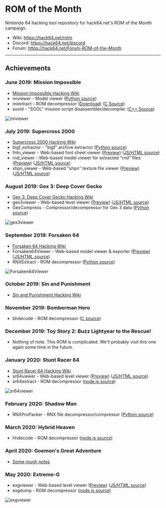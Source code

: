 # ROM of the Month

Nintendo 64 hacking tool repository for hack64.net's ROM of the Month campaign.

 * Wiki: https://hack64.net/rotm
 * Discord: https://hack64.net/discord
 * Forum: https://hack64.net/Forum-ROM-of-the-Month

---
## Achievements

### June 2019: Mission Impossible

- [Mission Impossible Hacking Wiki](https://hack64.net/wiki/doku.php?id=mission_impossible)
- miviewer - Model viewer ([Python source](https://github.com/hack64-net/rotm/tree/master/mission_impossible/miviewer))
- miextract - ROM decompressor ([Download](https://github.com/hack64-net/rotm/releases/tag/miextract)) ([C Source](https://github.com/hack64-net/rotm/tree/master/mission_impossible/miextract/src))
- soold - "SOOL" mission script disassembler/decompiler ([C++ Source](https://github.com/hack64-net/rotm/tree/master/mission_impossible/soold))

![miviewer](https://camo.githubusercontent.com/e394d65e7a233eba6b3d305edb7fbf39f678e2d9/68747470733a2f2f692e696d6775722e636f6d2f59484e474772362e706e67)

### July 2019: Supercross 2000

- [Supercross 2000 Hacking Wiki](https://hack64.net/wiki/doku.php?id=supercross_2000)
- bigf_extractor - "bigf" archive extractor ([Python source](https://github.com/hack64-net/rotm/tree/master/supercross_2000/bigf_extractor))
- fntn_viewer - Web-based font sheet viewer ([Preview](https://htmlpreview.github.io/?https://github.com/hack64-net/rotm/blob/master/supercross_2000/fntn_viewer/FNTN_Viewer.html)) ([JS/HTML source](https://github.com/hack64-net/rotm/tree/master/supercross_2000/fntn_viewer))
- rnd_viewer - Web-based model viewer for extracted "rnd" files ([Preview](https://htmlpreview.github.io/?https://github.com/hack64-net/rotm/blob/master/supercross_2000/rnd_viewer/RND_Viewer.html)) ([JS/HTML source](https://github.com/hack64-net/rotm/tree/master/supercross_2000/rnd_viewer))
- shpn_viewer - Web-based "shpn" texture file viewer ([Preview](https://htmlpreview.github.io/?https://github.com/hack64-net/rotm/blob/master/supercross_2000/shpn_viewer/SHPN_Viewer.html)) ([JS/HTML source](https://github.com/hack64-net/rotm/tree/master/supercross_2000/shpn_viewer))

### August 2019: Gex 3: Deep Cover Gecko

 - [Gex 3: Deep Cover Gecko Hacking Wiki](https://hack64.net/wiki/doku.php?id=gex_3_deep_cover_gecko)
 - gex3viewer - Web-based level viewer ([Preview](https://htmlpreview.github.io/?https://github.com/hack64-net/rotm/blob/master/gex_3/gex3viewer/Gex3_Viewer.html)) ([JS/HTML source](https://github.com/hack64-net/rotm/tree/master/gex_3/gex3viewer))
 - GexCompress - Compressor/decompressor for Gex 3 data ([Python source](https://github.com/hack64-net/rotm/tree/master/gex_3/GexCompress))

![gex3viewer](https://camo.githubusercontent.com/50248efd126680af5243b21f48f9da720486b134/68747470733a2f2f692e696d6775722e636f6d2f507276537043622e706e67)

### September 2019: Forsaken 64

- [Forsaken 64 Hacking Wiki](https://hack64.net/wiki/doku.php?id=forsaken_64)
- Forsaken64Viewer - Web-based model viewer & exporter ([Preview](https://htmlpreview.github.io/?https://github.com/hack64-net/rotm/blob/master/forsaken_64/Forsaken64Viewer/Forsaken64_Viewer.html)) ([JS/HTML source](https://github.com/hack64-net/rotm/tree/master/forsaken_64/Forsaken64Viewer))
- RNXExtract - ROM decompressor ([Python source](https://github.com/hack64-net/rotm/tree/master/forsaken_64/RNXExtract))

![Forsaken64Viewer](https://camo.githubusercontent.com/bdb078f594f2dafd47e3d323130022ce8c68f014/68747470733a2f2f692e696d6775722e636f6d2f366567666d4b362e706e67)

### October 2019: Sin and Punishment

- [Sin and Punishment Hacking Wiki](https://hack64.net/wiki/doku.php?id=sin_and_punishment)

### November 2019: Bomberman Hero

- bhdecode - ROM decompressor ([C source](https://github.com/hack64-net/rotm/tree/master/bomberman_hero/decompressor))

### December 2019: Toy Story 2: Buzz Lightyear to the Rescue!

- Nothing of note. This ROM is complicated. We'll probably visit this one again some time in the future.

### January 2020: Stunt Racer 64

- [Stunt Racer 64 Hacking Wiki](https://hack64.net/wiki/doku.php?id=stunt_racer_64)
- sr64viewer - Web-based level viewer ([Preview](https://htmlpreview.github.io/?https://github.com/hack64-net/rotm/blob/master/stunt_racer_64/sr64viewer/index.html)) ([JS/HTML source](https://github.com/hack64-net/rotm/tree/master/stunt_racer_64/sr64viewer))
- sr64extract - ROM decompressor ([node.js source](https://github.com/hack64-net/rotm/blob/master/stunt_racer_64/sr64-extract.js))

![sr64viewer](https://i.gyazo.com/4ae498c4933be788d2979c28394c18c9.png)

### February 2020: Shadow Man

- RNXProPacker - RNX file decompressor/compressor ([Python source](https://github.com/hack64-net/rotm/tree/master/shadow_man/RNXProPacker))

### March 2020: Hybrid Heaven

- hhdecode - ROM decompressor ([node.js source](https://github.com/hack64-net/rotm/blob/master/hybrid_heaven/hhdecode.js))

### April 2020: Goemon's Great Adventure

- [Some rough notes](https://pastebin.com/raw/Jg8mWdRg)

### May 2020: Extreme-G

- exgviewer - Web-based level viewer ([Preview](https://htmlpreview.github.io/?https://github.com/hack64-net/rotm/blob/master/extreme_g/viewer.html)) ([JS/HTML source](https://github.com/hack64-net/rotm/tree/master/extreme_g))
- exgdump - ROM decompressor ([node.js source](https://github.com/hack64-net/rotm/blob/master/extreme_g/exgdump.js))

![exgviewer](https://i.gyazo.com/39be03577307e5ae71be433b5bd74124.png)